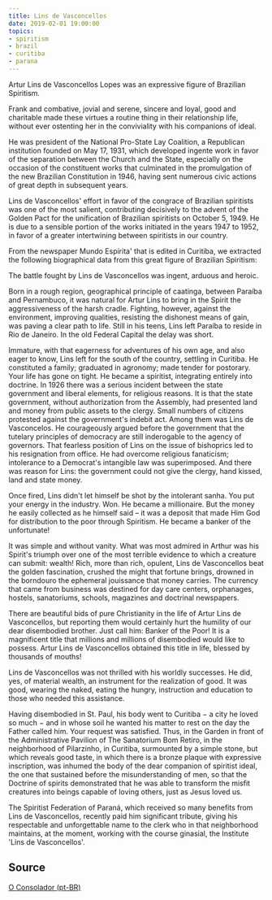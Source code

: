 ```yaml
---
title: Lins de Vasconcellos
date: 2019-02-01 19:00:00
topics: 
- spiritism
- brazil
- curitiba
- parana
---
```


Artur Lins de Vasconcellos Lopes was an expressive figure of Brazilian
Spiritism.

Frank and combative, jovial and serene, sincere and loyal, good and charitable
made these virtues a routine thing in their relationship life, without ever
ostenting her in the conviviality with his companions of ideal.

He was president of the National Pro-State Lay Coalition, a Republican
institution founded on May 17, 1931, which developed ingente work in favor of
the separation between the Church and the State, especially on the occasion of
the constituent works that culminated in the promulgation of the new Brazilian
Constitution in 1946, having sent numerous civic actions of great depth in
subsequent years.

Lins de Vasconcellos' effort in favor of the congrace of Brazilian spiritists
was one of the most salient, contributing decisively to the advent of the Golden
Pact for the unification of Brazilian spiritists on October 5, 1949. He is due
to a sensible portion of the works initiated in the years 1947 to 1952, in favor
of a greater intertwining between spiritists in our country.

From the newspaper Mundo Espírita' that is edited in Curitiba, we extracted the
following biographical data from this great figure of Brazilian Spiritism:

The battle fought by Lins de Vasconcellos was ingent, arduous and heroic.

Born in a rough region, geographical principle of caatinga, between Paraíba and
Pernambuco, it was natural for Artur Lins to bring in the Spirit the
aggressiveness of the harsh cradle. Fighting, however, against the environment,
improving qualities, resisting the dishonest means of gain, was paving a clear
path to life. Still in his teens, Lins left Paraíba to reside in Rio de Janeiro.
In the old Federal Capital the delay was short.

Immature, with that eagerness for adventures of his own age, and also eager to
know, Lins left for the south of the country, settling in Curitiba. He
constituted a family; graduated in agronomy; made tender for postorary. Your
life has gone on tight. He became a spiritist, integrating entirely into
doctrine. In 1926 there was a serious incident between the state government and
liberal elements, for religious reasons. It is that the state government,
without authorization from the Assembly, had presented land and money from
public assets to the clergy. Small numbers of citizens protested against the
government's indebit act. Among them was Lins de Vasconcelos. He courageously
argued before the government that the tutelary principles of democracy are still
inderogable to the agency of governors. That fearless position of Lins on the
issue of bishoprics led to his resignation from office. He had overcome
religious fanaticism; intolerance to a Democrat's intangible law was
superimposed. And there was reason for Lins: the government could not give the
clergy, hand kissed, land and state money.

Once fired, Lins didn't let himself be shot by the intolerant sanha. You put
your energy in the industry. Won. He became a millionaire. But the money he
easily collected as he himself said – it was a deposit that made Him God for
distribution to the poor through Spiritism. He became a banker of the
unfortunate!

It was simple and without vanity. What was most admired in Arthur was his
Spirit's triumph over one of the most terrible evidence to which a creature can
submit: wealth! Rich, more than rich, opulent, Lins de Vasconcellos beat the
golden fascination, crushed the might that fortune brings, drowned in the
borndouro the ephemeral jouissance that money carries. The currency that came
from business was destined for day care centers, orphanages, hostels,
sanatoriums, schools, magazines and doctrinal newspapers.

There are beautiful bids of pure Christianity in the life of Artur Lins de
Vasconcellos, but reporting them would certainly hurt the humility of our dear
disembodied brother. Just call him: Banker of the Poor! It is a magnificent
title that millions and millions of disembodied would like to possess. Artur
Lins de Vasconcellos obtained this title in life, blessed by thousands of
mouths!

Lins de Vasconcellos was not thrilled with his worldly successes.  He did, yes,
of material wealth, an instrument for the realization of good.  It was good,
wearing the naked, eating the hungry, instruction and education to those who
needed this assistance.

Having disembodied in St. Paul, his body went to Curitiba − a city he loved so
much − and in whose soil he wanted his matter to rest on the day the Father
called him. Your request was satisfied.  Thus, in the Garden in front of the
Administrative Pavilion of The Sanatorium Bom Retiro, in the neighborhood of
Pilarzinho, in Curitiba, surmounted by a simple stone, but which reveals good
taste, in which there is a bronze plaque with expressive inscription, was
inhumed the body of the dear companion of spiritist ideal, the one that
sustained before the misunderstanding of men, so that the Doctrine of spirits
demonstrated that he was able to transform the misfit creatures into beings
capable of loving others, just as Jesus loved us.

The Spiritist Federation of Paraná, which received so many benefits from Lins de
Vasconcellos, recently paid him significant tribute, giving his respectable and
unforgettable name to the clerk who in that neighborhood maintains, at the
moment, working with the course ginasial, the Institute 'Lins de Vasconcellos'. 


## Source
[O Consolador (pt-BR)](http://www.oconsolador.com.br/linkfixo/biografias/linsdevasconcellos.html)



